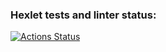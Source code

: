 ### Hexlet tests and linter status:
[![Actions Status](https://github.com/MrNovan/frontend-project-11/actions/workflows/hexlet-check.yml/badge.svg)](https://github.com/MrNovan/frontend-project-11/actions)